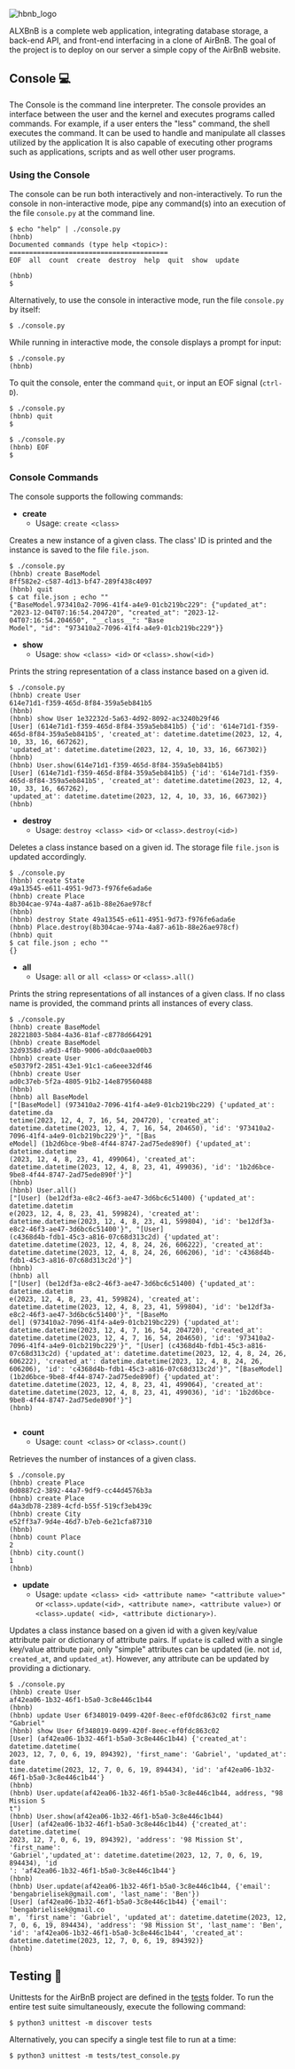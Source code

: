 ![hbnb_logo](https://user-images.githubusercontent.com/111706856/218246185-8578fd32-ae95-434d-beff-91a772aa2142.png)


ALXBnB is a complete web application, integrating database storage, 
a back-end API, and front-end interfacing in a clone of AirBnB. The goal of the
 project is to deploy on our server a simple copy of the AirBnB website.


## Console :computer:
The Console is the command line interpreter. The console provides an 
interface between the user and the kernel and executes programs called commands.
For example, if a user enters the "less" command, the shell executes the command.
It can be used to handle and manipulate all classes utilized by
the application
It is also capable of executing other programs such as applications,
scripts and as well other user programs.

### Using the Console

The console can be run both interactively and non-interactively. 
To run the console in non-interactive mode, pipe any command(s) into an execution 
of the file `console.py` at the command line.

```
$ echo "help" | ./console.py
(hbnb) 
Documented commands (type help <topic>):
========================================
EOF  all  count  create  destroy  help  quit  show  update

(hbnb) 
$
```

Alternatively, to use the console in interactive mode, run the 
file `console.py` by itself:

```
$ ./console.py
```

While running in interactive mode, the console displays a prompt for input:

```
$ ./console.py
(hbnb) 
```

To quit the console, enter the command `quit`, or input an EOF signal 
(`ctrl-D`).

```
$ ./console.py
(hbnb) quit
$
```

```
$ ./console.py
(hbnb) EOF
$
```

### Console Commands

The console supports the following commands:

* **create**
  * Usage: `create <class>`

Creates a new instance of a given class. The class' ID is printed and 
the instance is saved to the file `file.json`.

```
$ ./console.py
(hbnb) create BaseModel
8ff582e2-c587-4d13-bf47-289f438c4097
(hbnb) quit
$ cat file.json ; echo ""
{"BaseModel.973410a2-7096-41f4-a4e9-01cb219bc229": {"updated_at": "2023-12-04T07:16:54.204720", "created_at": "2023-12-04T07:16:54.204650", "__class__": "Base
Model", "id": "973410a2-7096-41f4-a4e9-01cb219bc229"}}
```

* **show**
  * Usage: `show <class> <id>` or `<class>.show(<id>)`

Prints the string representation of a class instance based on a given id.

```
$ ./console.py
(hbnb) create User
614e71d1-f359-465d-8f84-359a5eb841b5
(hbnb)
(hbnb) show User 1e32232d-5a63-4d92-8092-ac3240b29f46
[User] (614e71d1-f359-465d-8f84-359a5eb841b5) {'id': '614e71d1-f359-465d-8f84-359a5eb841b5', 'created_at': datetime.datetime(2023, 12, 4, 10, 33, 16, 667262), 
'updated_at': datetime.datetime(2023, 12, 4, 10, 33, 16, 667302)}
(hbnb) 
(hbnb) User.show(614e71d1-f359-465d-8f84-359a5eb841b5)
[User] (614e71d1-f359-465d-8f84-359a5eb841b5) {'id': '614e71d1-f359-465d-8f84-359a5eb841b5', 'created_at': datetime.datetime(2023, 12, 4, 10, 33, 16, 667262), 
'updated_at': datetime.datetime(2023, 12, 4, 10, 33, 16, 667302)}
(hbnb) 
```
* **destroy**
  * Usage: `destroy <class> <id>` or `<class>.destroy(<id>)`

Deletes a class instance based on a given id. The storage file `file.json` 
is updated accordingly.

```
$ ./console.py
(hbnb) create State
49a13545-e611-4951-9d73-f976fe6ada6e
(hbnb) create Place
8b304cae-974a-4a87-a61b-88e26ae978cf
(hbnb)
(hbnb) destroy State 49a13545-e611-4951-9d73-f976fe6ada6e
(hbnb) Place.destroy(8b304cae-974a-4a87-a61b-88e26ae978cf)
(hbnb) quit
$ cat file.json ; echo ""
{}
```

* **all**
  * Usage: `all` or `all <class>` or `<class>.all()`

Prints the string representations of all instances of a given class. If no 
class name is provided, the command prints all instances of every class.

```
$ ./console.py
(hbnb) create BaseModel
28221803-5b84-4a36-81af-c8778d664291
(hbnb) create BaseModel
32d9358d-a9d3-4f8b-9006-a0dc0aae00b3
(hbnb) create User
e50379f2-2851-43e1-91c1-ca6eee32df46
(hbnb) create User
ad0c37eb-5f2a-4805-91b2-14e879560488
(hbnb)
(hbnb) all BaseModel
["[BaseModel] (973410a2-7096-41f4-a4e9-01cb219bc229) {'updated_at': datetime.da
tetime(2023, 12, 4, 7, 16, 54, 204720), 'created_at': datetime.datetime(2023, 12, 4, 7, 16, 54, 204650), 'id': '973410a2-7096-41f4-a4e9-01cb219bc229'}", "[Bas
eModel] (1b2d6bce-9be8-4f44-8747-2ad75ede890f) {'updated_at': datetime.datetime
(2023, 12, 4, 8, 23, 41, 499064), 'created_at': datetime.datetime(2023, 12, 4, 8, 23, 41, 499036), 'id': '1b2d6bce-9be8-4f44-8747-2ad75ede890f'}"]
(hbnb)
(hbnb) User.all()
["[User] (be12df3a-e8c2-46f3-ae47-3d6bc6c51400) {'updated_at': datetime.datetim
e(2023, 12, 4, 8, 23, 41, 599824), 'created_at': datetime.datetime(2023, 12, 4, 8, 23, 41, 599804), 'id': 'be12df3a-e8c2-46f3-ae47-3d6bc6c51400'}", "[User] 
(c4368d4b-fdb1-45c3-a816-07c68d313c2d) {'updated_at': datetime.datetime(2023, 12, 4, 8, 24, 26, 606222), 'created_at': datetime.datetime(2023, 12, 4, 8, 24, 26, 606206), 'id': 'c4368d4b-fdb1-45c3-a816-07c68d313c2d'}"]
(hbnb) 
(hbnb) all
["[User] (be12df3a-e8c2-46f3-ae47-3d6bc6c51400) {'updated_at': datetime.datetim
e(2023, 12, 4, 8, 23, 41, 599824), 'created_at': datetime.datetime(2023, 12, 4, 8, 23, 41, 599804), 'id': 'be12df3a-e8c2-46f3-ae47-3d6bc6c51400'}", "[BaseMo
del] (973410a2-7096-41f4-a4e9-01cb219bc229) {'updated_at': datetime.datetime(2023, 12, 4, 7, 16, 54, 204720), 'created_at': datetime.datetime(2023, 12, 4, 7, 16, 54, 204650), 'id': '973410a2-7096-41f4-a4e9-01cb219bc229'}", "[User] (c4368d4b-fdb1-45c3-a816-07c68d313c2d) {'updated_at': datetime.datetime(2023, 12, 4, 8, 24, 26, 606222), 'created_at': datetime.datetime(2023, 12, 4, 8, 24, 26, 606206), 'id': 'c4368d4b-fdb1-45c3-a816-07c68d313c2d'}", "[BaseModel] (1b2d6bce-9be8-4f44-8747-2ad75ede890f) {'updated_at': datetime.datetime(2023, 12, 4, 8, 23, 41, 499064), 'created_at': datetime.datetime(2023, 12, 4, 8, 23, 41, 499036), 'id': '1b2d6bce-9be8-4f44-8747-2ad75ede890f'}"]
(hbnb)


```

* **count**
  * Usage: `count <class>` or `<class>.count()`

Retrieves the number of instances of a given class.

```
$ ./console.py
(hbnb) create Place
0d0887c2-3892-44a7-9df9-cc44d4576b3a
(hbnb) create Place
d4a3db78-2389-4cfd-b55f-519cf3eb439c
(hbnb) create City
e52ff3a7-9d4e-46d7-b7eb-6e21cfa87310
(hbnb) 
(hbnb) count Place
2
(hbnb) city.count()
1
(hbnb) 
```

* **update**
  * Usage: `update <class> <id> <attribute name> "<attribute value>"` or
`<class>.update(<id>, <attribute name>, <attribute value>)` or `<class>.update(
<id>, <attribute dictionary>)`.

Updates a class instance based on a given id with a given key/value attribute 
pair or dictionary of attribute pairs. If `update` is called with a single 
key/value attribute pair, only "simple" attributes can be updated (ie. not 
`id`, `created_at`, and `updated_at`). However, any attribute can be updated by 
providing a dictionary.

```
$ ./console.py
(hbnb) create User
af42ea06-1b32-46f1-b5a0-3c8e446c1b44
(hbnb)
(hbnb) update User 6f348019-0499-420f-8eec-ef0fdc863c02 first_name "Gabriel"
(hbnb) show User 6f348019-0499-420f-8eec-ef0fdc863c02
[User] (af42ea06-1b32-46f1-b5a0-3c8e446c1b44) {'created_at': datetime.datetime(
2023, 12, 7, 0, 6, 19, 894392), 'first_name': 'Gabriel', 'updated_at': date
time.datetime(2023, 12, 7, 0, 6, 19, 894434), 'id': 'af42ea06-1b32-46f1-b5a0-3c8e446c1b44'}
(hbnb)
(hbnb) User.update(af42ea06-1b32-46f1-b5a0-3c8e446c1b44, address, "98 Mission S
t")
(hbnb) User.show(af42ea06-1b32-46f1-b5a0-3c8e446c1b44)
[User] (af42ea06-1b32-46f1-b5a0-3c8e446c1b44) {'created_at': datetime.datetime(
2023, 12, 7, 0, 6, 19, 894392), 'address': '98 Mission St', 'first_name': 
'Gabriel','updated_at': datetime.datetime(2023, 12, 7, 0, 6, 19, 894434), 'id
': 'af42ea06-1b32-46f1-b5a0-3c8e446c1b44'}
(hbnb)
(hbnb) User.update(af42ea06-1b32-46f1-b5a0-3c8e446c1b44, {'email': 
'bengabrielisek@gmail.com', 'last_name': 'Ben'})
[User] (af42ea06-1b32-46f1-b5a0-3c8e446c1b44) {'email': 'bengabrielisek@gmail.co
m', 'first_name': 'Gabriel', 'updated_at': datetime.datetime(2023, 12, 7, 0, 6, 19, 894434), 'address': '98 Mission St', 'last_name': 'Ben', 'id': 'af42ea06-1b32-46f1-b5a0-3c8e446c1b44', 'created_at': datetime.datetime(2023, 12, 7, 0, 6, 19, 894392)}
(hbnb) 
```

## Testing :straight_ruler:

Unittests for the AirBnB project are defined in the [tests](./tests) 
folder. To run the entire test suite simultaneously, execute the following command:

```
$ python3 unittest -m discover tests
```

Alternatively, you can specify a single test file to run at a time:

```
$ python3 unittest -m tests/test_console.py
``` 
